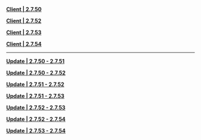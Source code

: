 **[Client | 2.7.50](https://autopatchhkbeta.yuanshen.com/client_app/download/beta_pc/20220516111633_WUVnBZN1Z5GKS2zT/GenshinImpact_2.7.50_beta.zip)**

**[Client | 2.7.52](https://autopatchhkbeta.yuanshen.com/client_app/download/beta_pc/20220527104609_HRryF56u2UIpBTrm/GenshinImpact_2.7.52_beta.zip)**

**[Client | 2.7.53](https://autopatchhkbeta.yuanshen.com/client_app/download/beta_pc/20220602123952_0DleoDsidxMurQJ5/GenshinImpact_2.7.53_beta.zip)**

**[Client | 2.7.54](https://autopatchhkbeta.yuanshen.com/client_app/download/beta_pc/20220609103834_Nwav7NbgEAOWS3b2/GenshinImpact_2.7.54_beta.zip)**

-----

**[Update | 2.7.50 - 2.7.51](https://autopatchhk.yuanshen.com/client_app/beta_update/hk4e_global/30/game_2.7.50_2.7.51_hdiff_xP1tX2wvcYJiAkmS.zip)**

**[Update | 2.7.50 - 2.7.52](https://autopatchhk.yuanshen.com/client_app/beta_update/hk4e_global/30/game_2.7.50_2.7.52_hdiff_V6en1IxgbrshzAR4.zip)**

**[Update | 2.7.51 - 2.7.52](https://autopatchhk.yuanshen.com/client_app/beta_update/hk4e_global/30/game_2.7.51_2.7.52_hdiff_XaEvVTkF761R5PcN.zip)**

**[Update | 2.7.51 - 2.7.53](https://autopatchhk.yuanshen.com/client_app/beta_update/hk4e_global/30/game_2.7.51_2.7.53_hdiff_KTvacLbt95FysqSP.zip)**

**[Update | 2.7.52 - 2.7.53](https://autopatchhk.yuanshen.com/client_app/beta_update/hk4e_global/30/game_2.7.52_2.7.53_hdiff_1YsFV6ErTaj4gyIK.zip)**

**[Update | 2.7.52 - 2.7.54](https://autopatchhk.yuanshen.com/client_app/beta_update/hk4e_global/30/game_2.7.52_2.7.54_hdiff_Wqnj3HkvJsbXRAYf.zip)**

**[Update | 2.7.53 - 2.7.54](https://autopatchhk.yuanshen.com/client_app/beta_update/hk4e_global/30/game_2.7.53_2.7.54_hdiff_WowROmNAziS2VQqP.zip)**